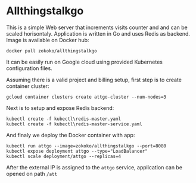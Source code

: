 # Allthingstalkgo

This is a simple Web server that increments visits counter and and can be scaled horisontaly.
Application is written in Go and uses Redis as backend. Image is available on Docker hub:

```
docker pull zokoko/allthingstalkgo
```

It can be easily run on Google cloud using provided Kubernetes configuration files.

Assuming there is a valid project and billing setup, first step is to create container cluster:

```
gcloud container clusters create attgo-cluster --num-nodes=3
```

Next is to setup and expose Redis backend:

```
kubectl create -f kubectl\redis-master.yaml
kubectl create -f kubectl\redis-master-service.yaml
```

And finaly we deploy the Docker container with app:

```
kubectl run attgo --image=zokoko/allthingstalkgo --port=8080
kubectl expose deployment attgo --type="LoadBalancer"
kubectl scale deployment/attgo --replicas=4
```

After the external IP is assigned to the `attgo` service, application can be opened on path `/att`

